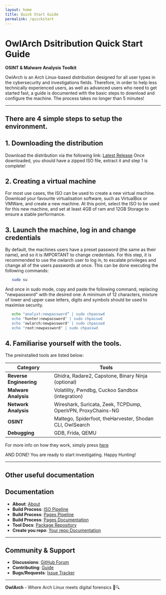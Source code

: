 ```yaml
---
layout: home
title: Quick Start Guide
permalink: /quickstart
---
```


# OwlArch Dsitribution Quick Start Guide  
**OSINT & Malware Analysis Toolkit**  

OwlArch is an Arch Linux-based distribution designed for all user types in the cybersecurity and investigations fields. Therefore, in order to help less technically experienced users, as well as advanced users who need to get started fast, a guide is documented with the basic steps to download and configure the machine. The process takes no longer than 5 minutes!

---

## There are 4 simple steps to setup the environment.

## 1. Downloading the distribution
Download the distribution via the following link: [Latest Release](https://github.com/Leku2020/OwlArch/releases)
Once downloaded, you should have a zipped ISO file, extract it and step 1 is complete!

## 2. Creating a virtual machine
For most use cases, the ISO can be used to create a new virtual machine. Download your favourite virtualisation software, such as VirtualBox or VMWare, and create a new machine.
At this point, select the ISO to be used for this new machine, and set at least 4GB of ram and 12GB Storage to ensure a stable performance.

## 3. Launch the machine, log in and change credentials
By default, the machines users have a preset password (the same as their name), and so it is IMPORTANT to change credentials.
For this step, it is recommended to use the owlarch user to log in, to escalate privileges and change all of the users passwords at once. This can be done executing the following commands:
```bash  
   sudo su 
   ``` 
And once in sudo mode, copy and paste the following command, replacing "newpassword" with the desired one:
A minimum of 12 characters, mixture of lower and upper case letters, digits and symbols should be used to maximise security.
```bash  
   echo "analyst:newpassword” | sudo chpasswd
   echo "hunter:newpassword" | sudo chpasswd
   echo "owlarch:newpassword" | sudo chpasswd
   echo "root:newpassword" | sudo chpasswd
   ```
## 4. Familiarise yourself with the tools.

The preinstalled tools are listed below:

| Category                | Tools                                                                  |  
|-------------------------|-----------------------------------------------------------------------|  
| **Reverse Engineering** | Ghidra, Radare2, Capstone, Binary Ninja (optional)                    |  
| **Malware Analysis**    | Volatility, Pwndbg, Cuckoo Sandbox (integration)                      |  
| **Network Analysis**    | Wireshark, Suricata, Zeek, TCPDump, OpenVPN, ProxyChains-NG           |  
| **OSINT**               | Maltego, Spiderfoot, theHarvester, Shodan CLI, OwlSearch              |  
| **Debugging**           | GDB, Frida, QEMU                                                      |  

For more info on how they work, simply press [here](packages)

AND DONE! You are ready to start investigating. Happy Hunting!

---

## Other useful documentation
## Documentation  
- **About**: [About](about)  
- **Build Process**: [ISO Pipeline](https://github.com/Leku2020/OwlArch/blob/main/.github/workflows/BuildISO.yml)
- **Build Process**: [Pages Pipeline](https://github.com/Leku2020/OwlArch/blob/main/.github/workflows/PublishPages.yml)
- **Build Process**: [Pages Documentation](actionspages)
- **Tool Docs**: [Package Repository](https://leku2020.github.io/OwlArchRepo)  
- **Create you repo**: [Your repo Documentation](yourownrepo)

---

## Community & Support  
- **Discussions**: [GitHub Forum](https://github.com/Leku2020/OwlArch/discussions)  
- **Contributing**: [Guide](https://leku2020.github.io/OwlArch/contribute)  
- **Bugs/Requests**: [Issue Tracker](https://github.com/Leku2020/OwlArch/issues) 

---

**OwlArch** - Where Arch Linux meets digital forensics 🦉🔍  
